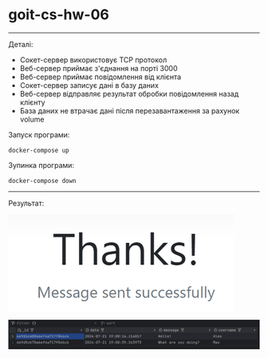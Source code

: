 # goit-cs-hw-06

---

Деталі:
- Сокет-сервер використовує TCP протокол
- Веб-сервер приймає з'єднання на порті 3000
- Веб-сервер приймає повідомлення від клієнта
- Сокет-сервер записує дані в базу даних
- Веб-сервер відправляє результат обробки повідомлення назад клієнту
- База даних не втрачає дані після перезавантаження за рахунок volume

Запуск програми:
```
docker-compose up
```
Зупинка програми:
```
docker-compose down
```

----

Результат:

![img.png](public/static/images/result_1.png)

![img_1.png](public/static/images/result_2.png)